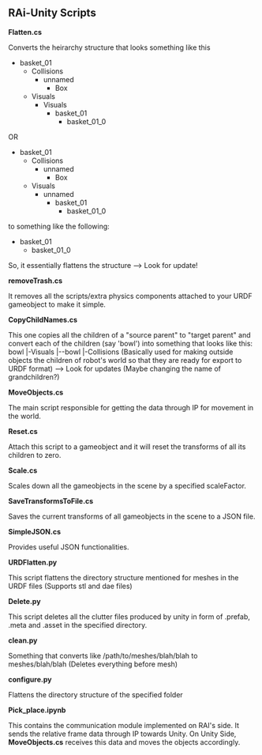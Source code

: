 ## RAi-Unity Scripts ##

__Flatten.cs__ 

Converts the heirarchy structure that looks something like this 

- basket_01
  - Collisions
    - unnamed
      - Box
  - Visuals
    - Visuals
      - basket_01
        - basket_01_0

OR

- basket_01
  - Collisions
    - unnamed
      - Box
  - Visuals
    - unnamed
      - basket_01
        - basket_01_0

to something like the following:

- basket_01
  - basket_01_0

 So, it essentially flattens the structure --> Look for update!

__removeTrash.cs__ 

It removes all the scripts/extra physics components attached to your URDF gameobject to make it simple.

__CopyChildNames.cs__ 

This one copies all the children of a "source parent" to "target parent" and convert each of the children (say 'bowl') into something that looks like this:
bowl
 |-Visuals
  |--bowl
 |-Collisions
(Basically used for making outside objects the children of robot's world so that they are ready for export to URDF format)  --> Look for updates (Maybe changing the name of grandchildren?)

__MoveObjects.cs__ 

The main script responsible for getting the data through IP for movement in the world.

__Reset.cs__ 

Attach this script to a gameobject and it will reset the transforms of all its children to zero.

__Scale.cs__

Scales down all the gameobjects in the scene by a specified scaleFactor.

__SaveTransformsToFile.cs__

Saves the current transforms of all gameobjects in the scene to a JSON file.

__SimpleJSON.cs__

Provides useful JSON functionalities.

__URDFlatten.py__ 

This script flattens the directory structure mentioned for meshes in the URDF files (Supports stl and dae files)

__Delete.py__ 

This script deletes all the clutter files produced by unity in form of .prefab, .meta and .asset in the specified directory.

__clean.py__

Something that converts like /path/to/meshes/blah/blah to meshes/blah/blah (Deletes everything before mesh)

__configure.py__

Flattens the directory structure of the specified folder

__Pick_place.ipynb__

This contains the communication module implemented on RAI's side. It sends the relative frame data through IP towards Unity. On Unity Side, __MoveObjects.cs__  receives this data and moves the objects accordingly.
